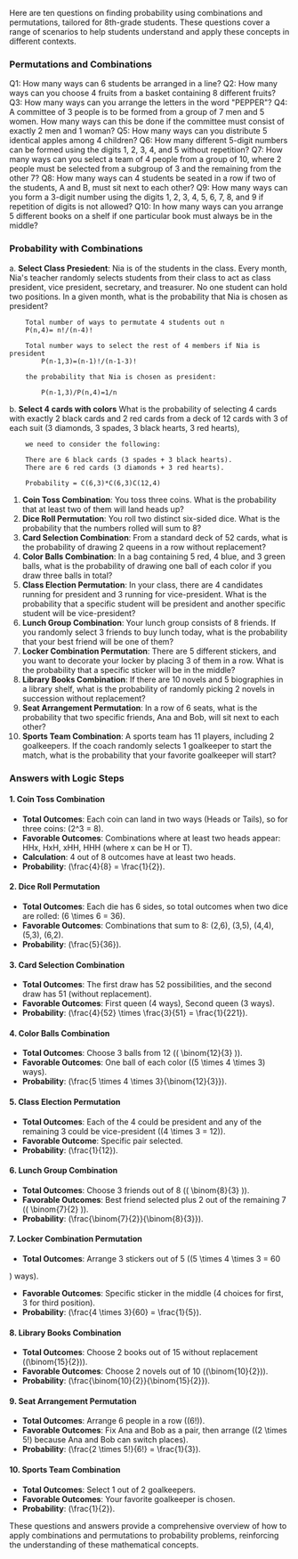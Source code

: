 Here are ten questions on finding probability using combinations and permutations, tailored for 8th-grade students. These questions cover a range of scenarios to help students understand and apply these concepts in different contexts.


### Permutations and Combinations ###

Q1: How many ways can 6 students be arranged in a line?
Q2: How many ways can you choose 4 fruits from a basket containing 8 different fruits?
Q3: How many ways can you arrange the letters in the word "PEPPER"?
Q4: A committee of 3 people is to be formed from a group of 7 men and 5 women. How many ways can this be done if the committee must consist of exactly 2 men and 1 woman?
Q5: How many ways can you distribute 5 identical apples among 4 children?
Q6: How many different 5-digit numbers can be formed using the digits 1, 2, 3, 4, and 5 without repetition?
Q7: How many ways can you select a team of 4 people from a group of 10, where 2 people must be selected from a subgroup of 3 and the remaining from the other 7?
Q8: How many ways can 4 students be seated in a row if two of the students, A and B, must sit next to each other?
Q9: How many ways can you form a 3-digit number using the digits 1, 2, 3, 4, 5, 6, 7, 8, and 9 if repetition of digits is not allowed?
Q10: In how many ways can you arrange 5 different books on a shelf if one particular book must always be in the middle?


### Probability with Combinations

a. **Select Class Presiedent**:
    Nia is of the students in the class. Every month, Nia's teacher randomly selects students from their class to act as class president, vice president, secretary, and treasurer. No one student can hold two positions.  In a given month, what is the probability that Nia is chosen as president?

        Total number of ways to permutate 4 students out n
        P(n,4)= n!/(n-4)!

        Total number ways to select the rest of 4 members if Nia is president
            P(n-1,3)=(n-1)!/(n-1-3)!

        the probability that Nia is chosen as president:

            P(n-1,3)/P(n,4)=1/n

b. **Select 4 cards with colors**
    What is the probability of selecting 4 cards with exactly 2 black cards and 2 red cards from a deck of 12 cards with 3 of each suit (3 diamonds, 3 spades, 3 black hearts, 3 red hearts), 

        we need to consider the following:
        
        There are 6 black cards (3 spades + 3 black hearts).
        There are 6 red cards (3 diamonds + 3 red hearts).
            
        Probability = C(6,3)*C(6,3)C(12,4) 


1. **Coin Toss Combination**: You toss three coins. What is the probability that at least two of them will land heads up?
2. **Dice Roll Permutation**: You roll two distinct six-sided dice. What is the probability that the numbers rolled will sum to 8?
3. **Card Selection Combination**: From a standard deck of 52 cards, what is the probability of drawing 2 queens in a row without replacement?
4. **Color Balls Combination**: In a bag containing 5 red, 4 blue, and 3 green balls, what is the probability of drawing one ball of each color if you draw three balls in total?
5. **Class Election Permutation**: In your class, there are 4 candidates running for president and 3 running for vice-president. What is the probability that a specific student will be president and another specific student will be vice-president?
6. **Lunch Group Combination**: Your lunch group consists of 8 friends. If you randomly select 3 friends to buy lunch today, what is the probability that your best friend will be one of them?
7. **Locker Combination Permutation**: There are 5 different stickers, and you want to decorate your locker by placing 3 of them in a row. What is the probability that a specific sticker will be in the middle?
8. **Library Books Combination**: If there are 10 novels and 5 biographies in a library shelf, what is the probability of randomly picking 2 novels in succession without replacement?
9. **Seat Arrangement Permutation**: In a row of 6 seats, what is the probability that two specific friends, Ana and Bob, will sit next to each other?
10. **Sports Team Combination**: A sports team has 11 players, including 2 goalkeepers. If the coach randomly selects 1 goalkeeper to start the match, what is the probability that your favorite goalkeeper will start?



### Answers with Logic Steps

#### 1. Coin Toss Combination
- **Total Outcomes**: Each coin can land in two ways (Heads or Tails), so for three coins: \(2^3 = 8\).
- **Favorable Outcomes**: Combinations where at least two heads appear: HHx, HxH, xHH, HHH (where x can be H or T).
- **Calculation**: 4 out of 8 outcomes have at least two heads.
- **Probability**: \(\frac{4}{8} = \frac{1}{2}\).

#### 2. Dice Roll Permutation
- **Total Outcomes**: Each die has 6 sides, so total outcomes when two dice are rolled: \(6 \times 6 = 36\).
- **Favorable Outcomes**: Combinations that sum to 8: (2,6), (3,5), (4,4), (5,3), (6,2).
- **Probability**: \(\frac{5}{36}\).

#### 3. Card Selection Combination
- **Total Outcomes**: The first draw has 52 possibilities, and the second draw has 51 (without replacement).
- **Favorable Outcomes**: First queen (4 ways), Second queen (3 ways).
- **Probability**: \(\frac{4}{52} \times \frac{3}{51} = \frac{1}{221}\).

#### 4. Color Balls Combination
- **Total Outcomes**: Choose 3 balls from 12 (\( \binom{12}{3} \)).
- **Favorable Outcomes**: One ball of each color (\(5 \times 4 \times 3\) ways).
- **Probability**: \(\frac{5 \times 4 \times 3}{\binom{12}{3}}\).

#### 5. Class Election Permutation
- **Total Outcomes**: Each of the 4 could be president and any of the remaining 3 could be vice-president (\(4 \times 3 = 12\)).
- **Favorable Outcome**: Specific pair selected.
- **Probability**: \(\frac{1}{12}\).

#### 6. Lunch Group Combination
- **Total Outcomes**: Choose 3 friends out of 8 (\( \binom{8}{3} \)).
- **Favorable Outcomes**: Best friend selected plus 2 out of the remaining 7 (\( \binom{7}{2} \)).
- **Probability**: \(\frac{\binom{7}{2}}{\binom{8}{3}}\).

#### 7. Locker Combination Permutation
- **Total Outcomes**: Arrange 3 stickers out of 5 (\(5 \times 4 \times 3 = 60

\) ways).
- **Favorable Outcomes**: Specific sticker in the middle (4 choices for first, 3 for third position).
- **Probability**: \(\frac{4 \times 3}{60} = \frac{1}{5}\).

#### 8. Library Books Combination
- **Total Outcomes**: Choose 2 books out of 15 without replacement (\(\binom{15}{2}\)).
- **Favorable Outcomes**: Choose 2 novels out of 10 (\(\binom{10}{2}\)).
- **Probability**: \(\frac{\binom{10}{2}}{\binom{15}{2}}\).

#### 9. Seat Arrangement Permutation
- **Total Outcomes**: Arrange 6 people in a row (\(6!\)).
- **Favorable Outcomes**: Fix Ana and Bob as a pair, then arrange (\(2 \times 5!\) because Ana and Bob can switch places).
- **Probability**: \(\frac{2 \times 5!}{6!} = \frac{1}{3}\).

#### 10. Sports Team Combination
- **Total Outcomes**: Select 1 out of 2 goalkeepers.
- **Favorable Outcomes**: Your favorite goalkeeper is chosen.
- **Probability**: \(\frac{1}{2}\).

These questions and answers provide a comprehensive overview of how to apply combinations and permutations to probability problems, reinforcing the understanding of these mathematical concepts.